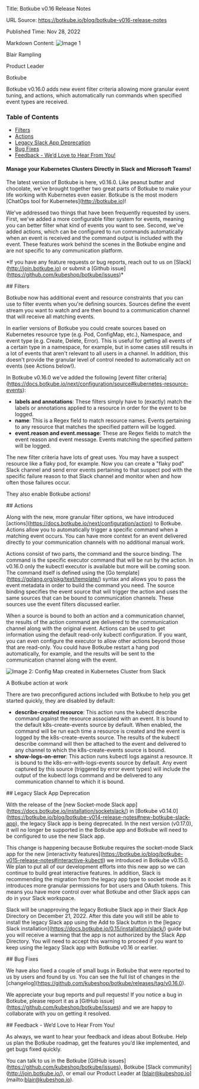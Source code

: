 Title: Botkube v0.16 Release Notes

URL Source: https://botkube.io/blog/botkube-v016-release-notes

Published Time: Nov 28, 2022

Markdown Content:
![Image 1](https://assets-global.website-files.com/634fabb21508d6c9db9bc46f/636df3edbf5389368f6bef9c_cYbM1beBC5tQnSPVfaXCg_W9tkHugByZV2TOleN6pTw.jpeg)

Blair Rampling

Product Leader

Botkube

Botkube v0.16.0 adds new event filter criteria allowing more granular event tuning, and actions, which automatically run commands when specified event types are received.

### Table of Contents

*   [Filters](#filters-2)
*   [Actions](#actions-2)
*   [Legacy Slack App Deprecation](#legacy-slack-app-deprecation-2)
*   [Bug Fixes](#bug-fixes-2)
*   [Feedback - We’d Love to Hear From You!](#feedback-we-d-love-to-hear-from-you--2)

#### Manage your Kubernetes Clusters Directly in Slack and Microsoft Teams!

The latest version of Botkube is here, v0.16.0. Like peanut butter and chocolate, we've brought together two great parts of Botkube to make your life working with Kubernetes even easier. Botkube is the most modern \[ChatOps tool for Kubernetes\](http://botkube.io)!

We've addressed two things that have been frequently requested by users. First, we've added a more configurable filter system for events, meaning you can better filter what kind of events you want to see. Second, we've added actions, which can be configured to run commands automatically when an event is received and the command output is included with the event. These features work behind the scenes in the Botkube engine and are not specific to any communication platform.

\*If you have any feature requests or bug reports, reach out to us on \[Slack\](http://join.botkube.io) or submit a \[Github issue\](https://github.com/kubeshop/botkube/issues)\*

\## Filters

Botkube now has additional event and resource constraints that you can use to filter events when you're defining sources. Sources define the event stream you want to watch and are then bound to a communication channel that will receive all matching events.

In earlier versions of Botkube you could create sources based on Kubernetes resource type (e.g. Pod, ConfigMap, etc.), Namespace, and event type (e.g. Create, Delete, Error). This is useful for getting all events of a certain type in a namespace, for example, but in some cases still results in a lot of events that aren't relevant to all users in a channel. In addition, this doesn't provide the granular level of control needed to automatically act on events (see Actions below!).

In Botkube v0.16.0 we've added the following \[event filter criteria\](https://docs.botkube.io/next/configuration/source#kubernetes-resource-events):

*   **labels and annotations**: These filters simply have to (exactly) match the labels or annotations applied to a resource in order for the event to be logged.
*   **name**: This is a Regex field to match resource names. Events pertaining to any resource that matches the specified pattern will be logged.
*   **event.reason and event.message**: These are Regex fields to match the event reason and event message. Events matching the specified pattern will be logged.

The new filter criteria have lots of great uses. You may have a suspect resource like a flaky pod, for example. Now you can create a "flaky pod" Slack channel and send error events pertaining to that suspect pod with the specific failure reason to that Slack channel and monitor when and how often those failures occur.

They also enable Botkube actions!

\## Actions

Along with the new, more granular filter options, we have introduced \[actions\](https://docs.botkube.io/next/configuration/action) to Botkube. Actions allow you to automatically trigger a specific command when a matching event occurs. You can have more context for an event delivered directly to your communication channels with no additional manual work.

Actions consist of two parts, the command and the source binding. The command is the specific executor command that will be run by the action. In v0.16.0 only the kubectl executor is available but more will be coming soon. The command itself is defined using the \[Go template\](https://golang.org/pkg/text/template/) syntax and allows you to pass the event metadata in order to build the command you need. The source binding specifies the event source that will trigger the action and uses the same sources that can be bound to communication channels. These sources use the event filters discussed earlier.

When a source is bound to both an action and a communication channel, the results of the action command are delivered to the communication channel along with the original event. Actions can be used to get information using the default read-only kubectl configuration. If you want, you can even configure the executor to allow other actions beyond those that are read-only. You could have Botkube restart a hang pod automatically, for example, and the results will be sent to the communication channel along with the event.

![Image 2: Config Map created in Kubernetes Cluster from Slack](https://assets-global.website-files.com/634fabb21508d6c9db9bc46f/6384b39243714f0c359b33fb_vpk-kQTm3FfWa0WOV6yI7kl5Zg8Fv4kwQDDPDycWIDWbSbuoapqDwW-z95PUaA8qDINbpb92Z1k-gTtYC-qNf83CLnWJ_1nFQ4BJbniN-gywZtU2siAcyz8jIpvwKuGn90vIGCbnChTj7eIV21j7dGlO8_dAFNhtnOETwIPB4EU7-j5EX8S9G3qw1FQeCw.png)

A Botkube action at work

There are two preconfigured actions included with Botkube to help you get started quickly, they are disabled by default:

*   **describe-created resource**: This action runs the kubectl describe command against the resource associated with an event. It is bound to the default k8s-create-events source by default. When enabled, the command will be run each time a resource is created and the event is logged by the k8s-create-events source. The results of the kubectl describe command will then be attached to the event and delivered to any channel to which the k8s-create-events source is bound.
*   **show-logs-on-error**: This action runs kubectl logs against a resource. It is bound to the k8s-err-with-logs-events source by default. Any event captured by this source (triggered by error event types) will include the output of the kubectl logs command and be delivered to any communication channel to which it is bound.

\## Legacy Slack App Deprecation

With the release of the \[new Socket-mode Slack app\](https://docs.botkube.io/installation/socketslack/) in \[Botkube v0.14.0\](https://botkube.io/blog/botkube-v014-release-notes#new-botkube-slack-app), the legacy Slack app is being deprecated. In the next version (v0.17.0), it will no longer be supported in the Botkube app and Botkube will need to be configured to use the new Slack app.

This change is happening because Botkube requires the socket-mode Slack app for the new \[interactivity features\](https://botkube.io/blog/botkube-v015-release-notes#interactive-kubectl) we introduced in Botkube v0.15.0. We plan to put all of our development efforts into this new app so we can continue to build great interactive features. In addition, Slack is recommending the migration from the legacy app type to socket mode as it introduces more granular permissions for bot users and OAuth tokens. This means you have more control over what Botkube and other Slack apps can do in your Slack workspace.

Slack will be unapproving the legacy Botkube Slack app in their Slack App Directory on December 21, 2022. After this date you will still be able to install the legacy Slack app using the Add to Slack button in the \[legacy Slack installation\](https://docs.botkube.io/0.15/installation/slack/) guide but you will receive a warning that the app is not authorized by the Slack App Directory. You will need to accept this warning to proceed if you want to keep using the legacy Slack app with Botkube v0.16 or earlier.

\## Bug Fixes

We have also fixed a couple of small bugs in Botkube that were reported to us by users and found by us. You can see the full list of changes in the \[changelog\](https://github.com/kubeshop/botkube/releases/tag/v0.16.0).

We appreciate your bug reports and pull requests! If you notice a bug in Botkube, please report it as a \[GitHub issue\](https://github.com/kubeshop/botkube/issues) and we are happy to collaborate with you on getting it resolved.

\## Feedback - We’d Love to Hear From You!

As always, we want to hear your feedback and ideas about Botkube. Help us plan the Botkube roadmap, get the features you’d like implemented, and get bugs fixed quickly.

You can talk to us in the Botkube \[GitHub issues\](https://github.com/kubeshop/botkube/issues), Botkube \[Slack community\](http://join.botkube.io/), or email our Product Leader at \[blair@kubeshop.io\](mailto:blair@kubeshop.io).
